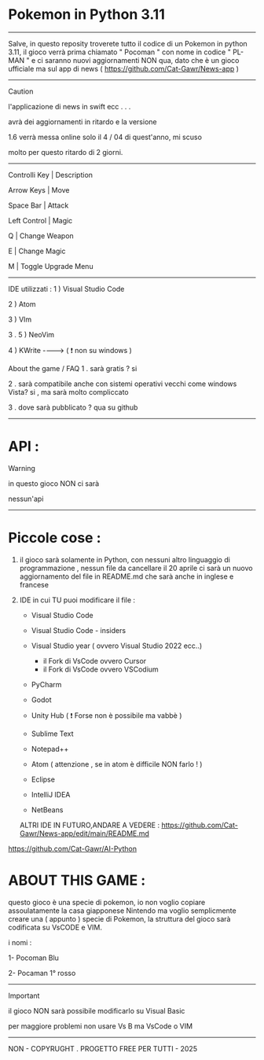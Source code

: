 # Pokemon in Python 3.11
----------------------------------------
Salve, in questo reposity troverete tutto il codice 
di un Pokemon in python 3.11, il gioco verrà
prima chiamato " Pocoman  " con nome in codice " PL-MAN " 
e ci saranno nuovi aggiornamenti NON qua, dato che è un 
gioco ufficiale ma sul app di news ( https://github.com/Cat-Gawr/News-app )

----------------------------------------

>[!CAUTION]
>l'applicazione di news in swift ecc . . .
>
>avrà dei aggiornamenti in ritardo e la versione
>
>1.6 verrà messa online solo il 4  /  04 di quest'anno, mi scuso
>
>molto per questo ritardo di 2 giorni.
>
----------------------------------------
Controlli
Key | Description

Arrow Keys | Move

Space Bar | Attack

Left Control | Magic

Q | Change Weapon

E | Change Magic

M | Toggle Upgrade Menu

---------------------------------------

IDE utilizzati :
1 ) Visual Studio Code

2 ) Atom

3 ) VIm

3 . 5 ) NeoVim

4 ) KWrite ----> ( ❗ non su windows )

About the game / FAQ
1 . sarà gratis ? si

2 . sarà compatibile anche con sistemi operativi vecchi come windows Vista? si , ma sarà molto compliccato

3 . dove sarà pubblicato ? qua su github

----------------------------------------

# API :
>[!WARNING]
>in questo gioco NON ci sarà
>
>nessun'api
>

----------------------------------------

# Piccole cose : 

1. il gioco sarà solamente in Python, con nessuni altro linguaggio di programmazione , nessun file da cancellare 
il 20 aprile ci sarà un nuovo aggiornamento del file in README.md che sarà anche in inglese e francese

2. IDE in cui TU puoi modificare il file :

   - Visual Studio Code

   - Visual Studio Code - insiders

    - Visual Studio year ( ovvero Visual Studio 2022 ecc..)
      - il Fork di VsCode ovvero  Cursor 
      - il Fork di VsCode ovvero  VSCodium
   
    - PyCharm

    - Godot
  
    - Unity Hub ( ❗ Forse non è possibile ma vabbè ) 

    - Sublime Text
    
    - Notepad++
    
    - Atom  ( attenzione , se in atom è difficile NON farlo ! )
    
    - Eclipse
    
    - IntelliJ IDEA
    
    - NetBeans 

    ALTRI IDE IN FUTURO,ANDARE A VEDERE :
https://github.com/Cat-Gawr/News-app/edit/main/README.md

https://github.com/Cat-Gawr/AI-Python


# ABOUT THIS GAME :
questo gioco è una specie di pokemon, io non voglio copiare
assoulatamente la casa giapponese Nintendo ma voglio semplicmente
creare una ( appunto ) specie di Pokemon, la struttura
del gioco sarà codificata su VsCODE e VIM.

i nomi :

1- Pocoman Blu

2- Pocaman 1° rosso

-----------------------------------------

>[!IMPORTANT]
>il gioco NON sarà possibile modificarlo su Visual Basic
>
>per maggiore problemi non usare Vs B ma VsCode o VIM
>

----------------------------------------

NON - COPYRUGHT . PROGETTO FREE PER TUTTI           -   2025
